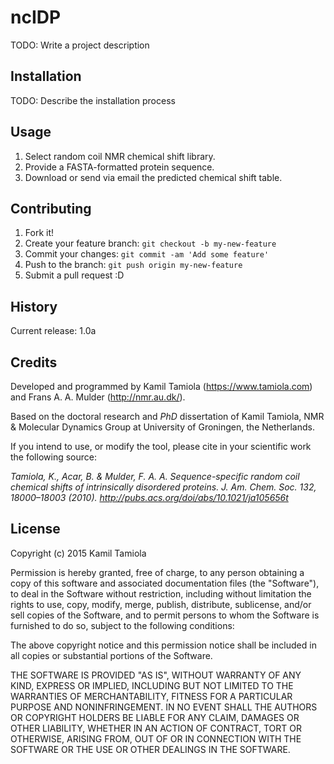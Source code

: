 # ncIDP

TODO: Write a project description

## Installation

TODO: Describe the installation process

## Usage

1. Select random coil NMR chemical shift library.
2. Provide a FASTA-formatted protein sequence.
3. Download or send via email the predicted chemical shift table.

## Contributing

1. Fork it!
2. Create your feature branch: `git checkout -b my-new-feature`
3. Commit your changes: `git commit -am 'Add some feature'`
4. Push to the branch: `git push origin my-new-feature`
5. Submit a pull request :D

## History

Current release: 1.0a

## Credits

Developed and programmed by Kamil Tamiola (https://www.tamiola.com) and Frans A. A. Mulder (http://nmr.au.dk/).

Based on the doctoral research and *PhD* dissertation of Kamil Tamiola, NMR & Molecular Dynamics Group at University of Groningen, the Netherlands.

If you intend to use, or modify the tool, please cite in your scientific work the following source:

*Tamiola, K., Acar, B. & Mulder, F. A. A. Sequence-specific random coil chemical shifts of intrinsically disordered proteins. J. Am. Chem. Soc. 132, 18000–18003 (2010). http://pubs.acs.org/doi/abs/10.1021/ja105656t*

## License

Copyright (c) 2015 Kamil Tamiola

Permission is hereby granted, free of charge, to any person obtaining a copy
of this software and associated documentation files (the "Software"), to deal
in the Software without restriction, including without limitation the rights
to use, copy, modify, merge, publish, distribute, sublicense, and/or sell
copies of the Software, and to permit persons to whom the Software is
furnished to do so, subject to the following conditions:

The above copyright notice and this permission notice shall be included in
all copies or substantial portions of the Software.

THE SOFTWARE IS PROVIDED "AS IS", WITHOUT WARRANTY OF ANY KIND, EXPRESS OR
IMPLIED, INCLUDING BUT NOT LIMITED TO THE WARRANTIES OF MERCHANTABILITY,
FITNESS FOR A PARTICULAR PURPOSE AND NONINFRINGEMENT. IN NO EVENT SHALL THE
AUTHORS OR COPYRIGHT HOLDERS BE LIABLE FOR ANY CLAIM, DAMAGES OR OTHER
LIABILITY, WHETHER IN AN ACTION OF CONTRACT, TORT OR OTHERWISE, ARISING FROM,
OUT OF OR IN CONNECTION WITH THE SOFTWARE OR THE USE OR OTHER DEALINGS IN
THE SOFTWARE.
